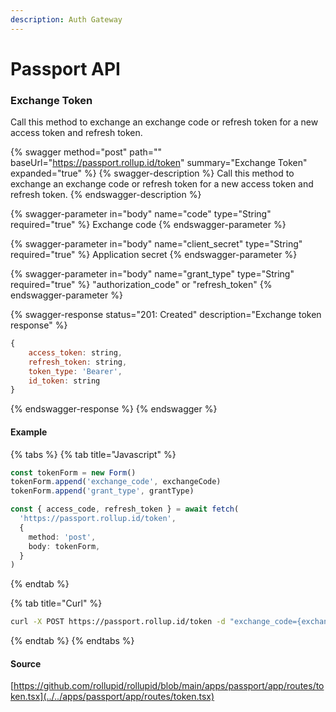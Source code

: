 ```yaml
---
description: Auth Gateway
---
```


# Passport API

### Exchange Token

Call this method to exchange an exchange code or refresh token for a new access token and refresh token.

{% swagger method="post" path="" baseUrl="https://passport.rollup.id/token" summary="Exchange Token" expanded="true" %}
{% swagger-description %}
Call this method to exchange an exchange code or refresh token for a new access token and refresh token.
{% endswagger-description %}

{% swagger-parameter in="body" name="code" type="String" required="true" %}
Exchange code
{% endswagger-parameter %}

{% swagger-parameter in="body" name="client_secret" type="String" required="true" %}
Application secret
{% endswagger-parameter %}

{% swagger-parameter in="body" name="grant_type" type="String" required="true" %}
"authorization_code" or "refresh_token"
{% endswagger-parameter %}

{% swagger-response status="201: Created" description="Exchange token response" %}

```javascript
{
    access_token: string,
    refresh_token: string,
    token_type: 'Bearer',
    id_token: string
}
```

{% endswagger-response %}
{% endswagger %}

#### Example

{% tabs %}
{% tab title="Javascript" %}

```typescript
const tokenForm = new Form()
tokenForm.append('exchange_code', exchangeCode)
tokenForm.append('grant_type', grantType)

const { access_code, refresh_token } = await fetch(
  'https://passport.rollup.id/token',
  {
    method: 'post',
    body: tokenForm,
  }
)
```

{% endtab %}

{% tab title="Curl" %}

```bash
curl -X POST https://passport.rollup.id/token -d "exchange_code={exchangeCode}&grant_type=authorization_code"
```

{% endtab %}
{% endtabs %}

#### Source

[https://github.com/rollupid/rollupid/blob/main/apps/passport/app/routes/token.tsx](../../apps/passport/app/routes/token.tsx)
